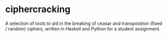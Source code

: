 # ciphercracking
A selection of tools to aid in the breaking of ceasar and transposition (fixed / random) ciphers, written in Haskell and Python for a student assignment.
